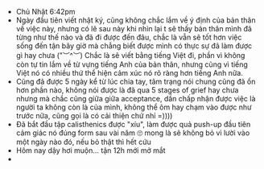 - Chủ Nhật 6:42pm
- Ngày đầu tiên viết nhật ký, cũng không chắc lắm về ý định của bản thân về việc này, nhưng có lẽ sau này khi nhìn lại t sẽ thấy bản thân mình đã từng như thế nào và đã đi được đến đâu, chắc là vẫn sẽ tốt hơn việc sống đến tận bây giờ mà chẳng biết được mình có thực sự đã làm được gì hay chưa ("︶^︶) Chắc là sẽ viết bằng tiếng Việt đi, phần vì không còn tự tin lắm về từ vựng tiếng Anh của bản thân, nhưng cũng vì tiếng Việt nó có nhiều thứ thể hiện cảm xúc nó rõ ràng hơn tiếng Anh nữa.
- Cũng đã được 5 ngày kể từ lúc chia tay, tâm trạng nói chung cũng đã ổn hơn phần nào, không nói được là đã qua 5 stages of grief hay chưa nhưng mà chắc cũng giữa giữa acceptance, dần chấp nhận được việc là người ta không còn là của mình, không thể ôm hay chạm vào được như trước nữa, cũng gọi là có cải thiện chứ nhỉ =))))
- Đã bắt đầu tập calisthenics được "xíu", làm được quả push-up đầu tiên cảm giác nó đúng form sau vài năm 🙄 mong là sẽ không bỏ vì lười vào một ngày nào đó, nếu bỏ thật thì hết cứu
- Hôm nay dậy hơi muộn... tận 12h mới mở mắt
- 